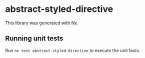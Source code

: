 # abstract-styled-directive

This library was generated with [Nx](https://nx.dev).

## Running unit tests

Run `nx test abstract-styled-directive` to execute the unit tests.
